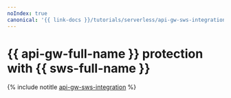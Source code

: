 ```yaml
---
noIndex: true
canonical: '{{ link-docs }}/tutorials/serverless/api-gw-sws-integration'
---
```


# {{ api-gw-full-name }} protection with {{ sws-full-name }}

{% include notitle [api-gw-sws-integration](../../../_tutorials/serverless/api-gw-sws-integration.md) %}

